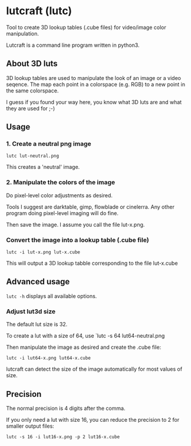 # lutcraft (lutc)
Tool to create 3D lookup tables (.cube files) for video/image color manipulation.

Lutcraft is a command line program written in python3.


## About 3D luts

3D lookup tables are used to manipulate the look of an image or a video seqence.
The map each point in a colorspace (e.g. RGB) to a new point in the same colorspace.

I guess if you found your way here, you know what 3D luts are and what they
are used for ;-) 

## Usage

###  1. Create a neutral png image
`lutc lut-neutral.png`

This creates a 'neutral' image.

### 2. Manipulate the colors of the image
Do pixel-level color adjustments as desired.

Tools I suggest are darktable, gimp, flowblade or cinelerra.
Any other program doing pixel-level imaging will do fine.

Then save the image. I assume you call the file lut-x.png.

### Convert the image into a lookup table (.cube file)
`lutc -i lut-x.png lut-x.cube`

This will output a 3D lookup tabble corresponding to the
file lut-x.cube

## Advanced usage
`lutc -h` displays all available options.

### Adjust lut3d size

The default lut size is 32.

To create a lut with a size of 64, use
`lutc -s 64 lut64-neutral.png

Then manipulate the image as desired and create the .cube file:

`lutc -i lut64-x.png lut64-x.cube`

lutcraft can detect the size of the image automatically for most
values of size.

## Precision

The normal precision is 4 digits after the comma.

If you only need a lut with size 16, you can reduce the precision
to 2 for smaller output files:

`lutc -s 16 -i lut16-x.png -p 2 lut16-x.cube`
